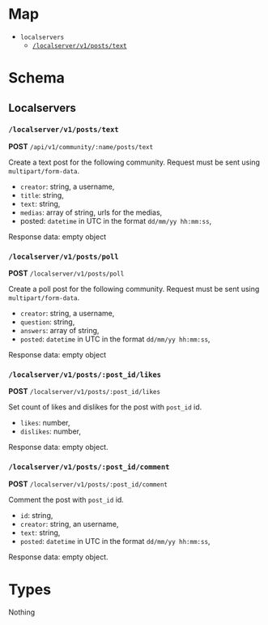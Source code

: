 # Map
- `localservers`
    - [`/localserver/v1/posts/text`](#localserverv1register)

# Schema
## Localservers
### `/localserver/v1/posts/text`
**POST** `/api/v1/community/:name/posts/text`

Create a text post for the following community. Request must be sent using `multipart/form-data`.

- `creator`: string, a username,
- `title`: string,
- `text`: string,
- `medias`: array of string, urls for the medias,
- posted: `datetime` in UTC in the format `dd/mm/yy hh:mm:ss`,

Response data: empty object

### `/localserver/v1/posts/poll`
**POST** `/localserver/v1/posts/poll`

Create a poll post for the following community. Request must be sent using `multipart/form-data`.

- `creator`: string, a username,
- `question`: string,
- `answers`: array of string,
- `posted`: `datetime` in UTC in the format `dd/mm/yy hh:mm:ss`,

Response data: empty object

### `/localserver/v1/posts/:post_id/likes`
**POST** `/localserver/v1/posts/:post_id/likes`

Set count of likes and dislikes for the post with `post_id` id.

- `likes`: number,
- `dislikes`: number,

Response data: empty object.

### `/localserver/v1/posts/:post_id/comment`
**POST** `/localserver/v1/posts/:post_id/comment`

Comment the post with `post_id` id.

- `id`: string,
- `creator`: string, an username,
- `text`: string,
- `posted`: `datetime` in UTC in the format `dd/mm/yy hh:mm:ss`,

Response data: empty object.

# Types
Nothing